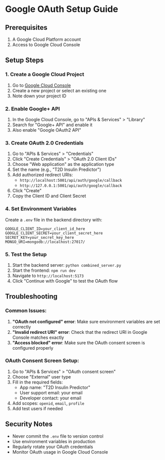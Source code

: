 # Google OAuth Setup Guide

## Prerequisites
1. A Google Cloud Platform account
2. Access to Google Cloud Console

## Setup Steps

### 1. Create a Google Cloud Project
1. Go to [Google Cloud Console](https://console.cloud.google.com/)
2. Create a new project or select an existing one
3. Note down your project ID

### 2. Enable Google+ API
1. In the Google Cloud Console, go to "APIs & Services" > "Library"
2. Search for "Google+ API" and enable it
3. Also enable "Google OAuth2 API"

### 3. Create OAuth 2.0 Credentials
1. Go to "APIs & Services" > "Credentials"
2. Click "Create Credentials" > "OAuth 2.0 Client IDs"
3. Choose "Web application" as the application type
4. Set the name (e.g., "T2D Insulin Predictor")
5. Add authorized redirect URIs:
   - `http://localhost:5001/api/auth/google/callback`
   - `http://127.0.0.1:5001/api/auth/google/callback`
6. Click "Create"
7. Copy the Client ID and Client Secret

### 4. Set Environment Variables
Create a `.env` file in the backend directory with:

```env
GOOGLE_CLIENT_ID=your_client_id_here
GOOGLE_CLIENT_SECRET=your_client_secret_here
SECRET_KEY=your_secret_key_here
MONGO_URI=mongodb://localhost:27017/
```

### 5. Test the Setup
1. Start the backend server: `python combined_server.py`
2. Start the frontend: `npm run dev`
3. Navigate to `http://localhost:5173`
4. Click "Continue with Google" to test the OAuth flow

## Troubleshooting

### Common Issues:
1. **"OAuth not configured" error**: Make sure environment variables are set correctly
2. **"Invalid redirect URI" error**: Check that the redirect URI in Google Console matches exactly
3. **"Access blocked" error**: Make sure the OAuth consent screen is configured properly

### OAuth Consent Screen Setup:
1. Go to "APIs & Services" > "OAuth consent screen"
2. Choose "External" user type
3. Fill in the required fields:
   - App name: "T2D Insulin Predictor"
   - User support email: your email
   - Developer contact: your email
4. Add scopes: `openid`, `email`, `profile`
5. Add test users if needed

## Security Notes
- Never commit the `.env` file to version control
- Use environment variables in production
- Regularly rotate your OAuth credentials
- Monitor OAuth usage in Google Cloud Console
